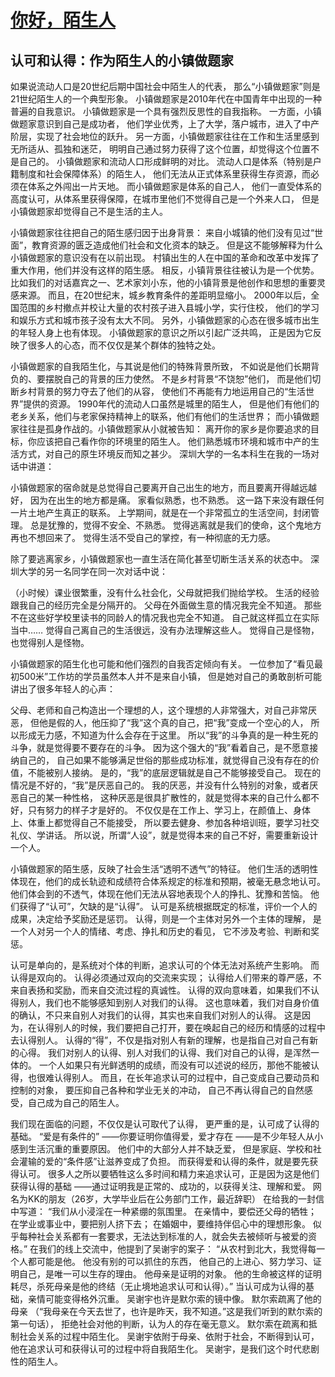 # [你好，陌生人](https://weread.qq.com/web/reader/9f532000813aba09ag011847)

## 认可和认得：作为陌生人的小镇做题家

如果说流动人口是20世纪后期中国社会中陌生人的代表，
那么“小镇做题家”则是21世纪陌生人的一个典型形象。
小镇做题家是2010年代在中国青年中出现的一种普遍的自我意识。
小镇做题家是一个具有强烈反思性的自我指称。
一方面，小镇做题家意识到自己是成功者，
他们学业优秀，上了大学，落户城市，进入了中产阶层，实现了社会地位的跃升。
另一方面，小镇做题家往往在工作和生活里感到无所适从、孤独和迷茫，
明明自己通过努力获得了这个位置，却觉得这个位置不是自己的。
小镇做题家和流动人口形成鲜明的对比。
流动人口是体系（特别是户籍制度和社会保障体系）的陌生人，
他们无法从正式体系里获得生存资源，而必须在体系之外闯出一片天地。
而小镇做题家是体系的自己人，
他们一直受体系的高度认可，从体系里获得保障，在城市里他们不觉得自己是一个外来人口，
但是小镇做题家却觉得自己不是生活的主人。

小镇做题家往往把自己的陌生感归因于出身背景：
来自小城镇的他们没有见过“世面”，教育资源的匮乏造成他们社会和文化资本的缺乏。
但是这不能够解释为什么小镇做题家的意识没有在以前出现。
村镇出生的人在中国的革命和改革中发挥了重大作用，他们并没有这样的陌生感。
相反，小镇背景往往被认为是一个优势。
比如我们的对话嘉宾之一、艺术家刘小东，他的小镇背景是他创作和思想的重要灵感来源。
而且，在20世纪末，城乡教育条件的差距明显缩小。
2000年以后，全国范围的乡村撤点并校让大量的农村孩子进入县城小学，实行住校，
他们的学习和娱乐方式和城市孩子没有太大不同。
另外，小镇做题家的心态在很多城市出生的年轻人身上也有体现。
小镇做题家的意识之所以引起广泛共鸣，
正是因为它反映了很多人的心态，而不仅仅是某个群体的独特之处。

小镇做题家的自我陌生化，与其说是他们的特殊背景所致，
不如说是他们长期背负的、要摆脱自己的背景的压力使然。
不是乡村背景“不饶恕”他们，
而是他们切断乡村背景的努力夺去了他们的从容，
使他们不再能有力地运用自己的“生活世界”提供的资源。
1990年代的流动人口虽然是城里的陌生人，
但是他们有他们的老乡关系，他们与老家保持精神上的联系，他们有他们的生活世界；
而小镇做题家往往是孤身作战的。小镇做题家从小就被告知：
离开你的家乡是你要追求的目标，你应该把自己看作你的环境里的陌生人。
他们熟悉城市环境和城市中产的生活方式，对自己的原生环境反而知之甚少。
深圳大学的一名本科生在我的一场对话中讲道：

小镇做题家的宿命就是总觉得自己要离开自己出生的地方，而且要离开得越远越好，
因为在出生的地方都是痛。
家看似熟悉，也不熟悉。
这一路下来没有跟任何一片土地产生真正的联系。
上学期间，就是在一个非常孤立的生活空间，封闭管理。
总是犹豫的，觉得不安全、不熟悉。
觉得逃离就是我们的使命，这个鬼地方再也不想回来了。
觉得生活不受自己的掌控，有一种彻底的无力感。

除了要逃离家乡，小镇做题家也一直生活在简化甚至切断生活关系的状态中。
深圳大学的另一名同学在同一次对话中说：

（小时候）课业很繁重，没有什么社会化，父母就把我们抛给学校。
生活的经验跟我自己的经历完全是分隔开的。
父母在外面做生意的情况我完全不知道。
那些不在这些好学校里读书的同龄人的情况我也完全不知道。
自己就这样孤立在实际当中……
觉得自己离自己的生活很远，没有办法理解这些人。
觉得自己是怪物，也觉得别人是怪物。

小镇做题家的陌生化也可能和他们强烈的自我否定倾向有关。
一位参加了“看见最初500米”工作坊的学员虽然本人并不是来自小镇，
但是她对自己的勇敢剖析可能讲出了很多年轻人的心声：

父母、老师和自己构造出一个理想的人，这个理想的人非常强大，对自己非常厌恶，
但他是假的人，他压抑了“我”这个真的自己，把“我”变成一个空心的人，
所以形成无力感，不知道为什么会存在于这里。
所以“我”的斗争真的是一种生死的斗争，就是觉得要不要存在的斗争。
因为这个强大的“我”看着自己，是不愿意接纳自己的，
自己如果不能够满足世俗的那些成功标准，就觉得自己没有存在的价值，不能被别人接纳。
是的，“我”的底层逻辑就是自己不能够接受自己。
现在的情况是不好的，“我”是厌恶自己的。
我的厌恶，并没有什么特别的对象，或者厌恶自己的某一种性格，
这种厌恶是很具扩散性的，就是觉得本来的自己什么都不好，只有努力的样子才是好的。
不仅仅是在工作上、学习上，在颜值上、身体上、体重上都觉得自己不能接受，
所以要去健身、参加各种培训班，要学习社交礼仪、学讲话。
所以说，所谓“人设”，就是觉得本来的自己不好，需要重新设计一个人。

小镇做题家的陌生感，反映了社会生活“透明不透气”的特征。
他们生活的透明性体现在，他们的成长轨迹和成绩符合体系规定的标准和预期，被毫无悬念地认可。
他们体会到的不透气，体现在他们无法从容地表现个人的挣扎、犹豫和苦恼。
他们获得了“认可”，欠缺的是“认得”。
认可是系统根据既定的标准，评价一个人的成果，决定给予奖励还是惩罚。
认得，则是一个主体对另外一个主体的理解，
是一个人对另一个人的情绪、考虑、挣扎和历史的看见，
它不涉及考验、判断和奖惩。

认可是单向的，是系统对个体的判断，追求认可的个体无法对系统产生影响。
而认得是双向的。
认得必须通过双向的交流来实现；
认得给人们带来的尊严感，不来自表扬和奖励，而来自交流过程的真诚性。
认得的双向意味着，如果我们不认得别人，我们也不能够感知到别人对我们的认得。
这也意味着，我们对自身价值的确认，不只来自别人对我们的认得，其实也来自我们对别人的认得。
这是因为，在认得别人的时候，我们要把自己打开，要在唤起自己的经历和情感的过程中去认得别人。
认得的“得”，不仅是指对别人有新的理解，也是指自己对自己有新的心得。
我们对别人的认得、别人对我们的认得、我们对自己的认得，是浑然一体的。
一个人如果只有光鲜透明的成绩，而没有可以述说的经历，那他不能被认得，也很难认得别人。
而且，在长年追求认可的过程中，自己变成自己要动员和控制的对象，
要压抑自己各种和学业无关的冲动，
自己不再认得自己的自然感受，自己成为自己的陌生人。

我们现在面临的问题，不仅仅是认可取代了认得，
更严重的是，认可成了认得的基础。
“爱是有条件的”
——你要证明你值得爱，爱才存在
——是不少年轻人从小感到生活沉重的重要原因。
他们中的大部分人并不缺乏爱，
但是家庭、学校和社会灌输的爱的“条件感”让滋养变成了负担。
而获得爱和认得的条件，就是要先获得认可。
很多人之所以要牺牲这么多时间和精力来追求认可，正是因为这是他们获得认得的基础
——通过证明我是正常的、成功的，以获得关注、理解和爱。
网名为KK的朋友（26岁，大学毕业后在公务部门工作，最近辞职）
在给我的一封信中写道：
“我们从小浸淫在一种紧绷的氛围里。
在亲情中，要偿还父母的牺牲；在学业或事业中，要把别人挤下去；
在婚姻中，要维持伴侣心中的理想形象。
似乎每种社会关系都有一套要求，无法达到标准的人，就会失去被倾听与被爱的资格。”
在我们的线上交流中，他提到了吴谢宇的案子：
“从农村到北大，我觉得每一个人都可能是他。
他没有别的可以抓住的东西，
他自己的上进心、努力学习、证明自己，是唯一可以生存的理由。
他母亲是证明的对象。
他的生命被这样的证明耗尽，杀死母亲是他的终结（无止境地追求认可和认得）。”
当认可成为认得的基础，亲情可能变得格外沉重。
吴谢宇也许是默尔索的镜中像。
默尔索疏离了他的母亲
（“我母亲在今天去世了，也许是昨天，我不知道。”这是我们听到的默尔索的第一句话），
拒绝社会对他的判断，认为人的存在毫无意义。
默尔索在疏离和抵制社会关系的过程中陌生化。
吴谢宇依附于母亲、依附于社会，不断得到认可，
他在追求认可和获得认可的过程中将自我陌生化。
吴谢宇，是我们这个时代悲剧性的陌生人。
